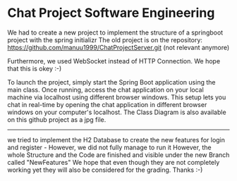 # Chat Project Software Engineering

We had to create a new project to implement the structure of a springboot project with the spring initializr The old project is on the repository: 
https://github.com/manuu1999/ChatProjectServer.git (not relevant anymore)

Furthermore, we used WebSocket instead of HTTP Connection. We hope that this is okey :-)

To launch the project, simply start the Spring Boot application using the main class. Once running, access the chat application on your local machine via localhost using different browser windows. This setup lets you chat in real-time by opening the chat application in different browser windows on your computer's localhost. The Class Diagram is also available on this github project as a jpg file.

--------------------------------------------------------------------------------------------------------------------------------------------

we tried to implement the H2 Database to create the new features for login and register - However, we did not fully manage to run it
However, the whole Structure and the Code are finished and visible under the new Branch called "NewFeatures"
We hope that even though they are not completely working yet they will also be considered for the grading. Thanks :-)
